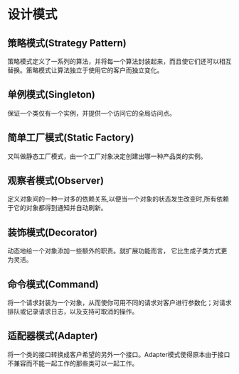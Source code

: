 # 设计模式

## 策略模式(Strategy Pattern)

策略模式定义了一系列的算法，并将每一个算法封装起来，而且使它们还可以相互替换。策略模式让算法独立于使用它的客户而独立变化。

## 单例模式(Singleton)

保证一个类仅有一个实例，并提供一个访问它的全局访问点。

## 简单工厂模式(Static Factory)

又叫做静态工厂模式，由一个工厂对象决定创建出哪一种产品类的实例。

## 观察者模式(Observer)

定义对象间的一种一对多的依赖关系,以便当一个对象的状态发生改变时,所有依赖于它的对象都得到通知并自动刷新。

## 装饰模式(Decorator)

动态地给一个对象添加一些额外的职责。就扩展功能而言， 它比生成子类方式更为灵活。

## 命令模式(Command)

将一个请求封装为一个对象，从而使你可用不同的请求对客户进行参数化；对请求排队或记录请求日志，以及支持可取消的操作。

## 适配器模式(Adapter)

将一个类的接口转换成客户希望的另外一个接口。Adapter模式使得原本由于接口不兼容而不能一起工作的那些类可以一起工作。
